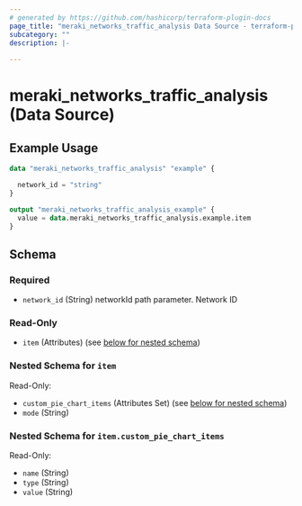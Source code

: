 ```yaml
---
# generated by https://github.com/hashicorp/terraform-plugin-docs
page_title: "meraki_networks_traffic_analysis Data Source - terraform-provider-meraki"
subcategory: ""
description: |-
  
---
```


# meraki_networks_traffic_analysis (Data Source)



## Example Usage

```terraform
data "meraki_networks_traffic_analysis" "example" {

  network_id = "string"
}

output "meraki_networks_traffic_analysis_example" {
  value = data.meraki_networks_traffic_analysis.example.item
}
```

<!-- schema generated by tfplugindocs -->
## Schema

### Required

- `network_id` (String) networkId path parameter. Network ID

### Read-Only

- `item` (Attributes) (see [below for nested schema](#nestedatt--item))

<a id="nestedatt--item"></a>
### Nested Schema for `item`

Read-Only:

- `custom_pie_chart_items` (Attributes Set) (see [below for nested schema](#nestedatt--item--custom_pie_chart_items))
- `mode` (String)

<a id="nestedatt--item--custom_pie_chart_items"></a>
### Nested Schema for `item.custom_pie_chart_items`

Read-Only:

- `name` (String)
- `type` (String)
- `value` (String)
